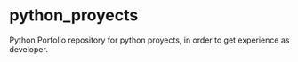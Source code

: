 # python_proyects
Python Porfolio
repository for python proyects, in order to get experience as developer.
